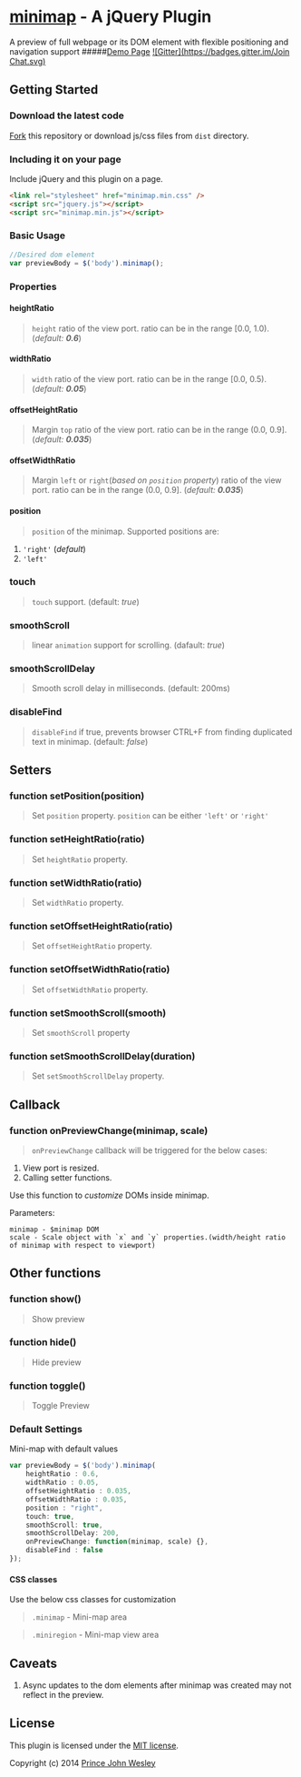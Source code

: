   [minimap](http://www.toolitup.com/minimap.html) - A jQuery Plugin
===============
A preview of full webpage or its DOM element with flexible positioning and navigation support
#####[Demo Page](http://www.toolitup.com/minimap.html)
[![Gitter](https://badges.gitter.im/Join Chat.svg)](https://gitter.im/princejwesley/minimap)

## Getting Started

### Download the latest code


[Fork](https://github.com/princejwesley/minimap) this repository or download js/css files from  `dist` directory.

### Including it on your page

Include jQuery and this plugin on a page.

```html
<link rel="stylesheet" href="minimap.min.css" />
<script src="jquery.js"></script>
<script src="minimap.min.js"></script>
```

### Basic Usage
```javascript
//Desired dom element
var previewBody = $('body').minimap();

```
### Properties
#### heightRatio
> `height` ratio of the view port. ratio can be in the range [0.0, 1.0). (*default: **0.6***)

#### widthRatio
> `width` ratio of the view port. ratio can be in the range [0.0, 0.5). (*default: **0.05***)

#### offsetHeightRatio
> Margin `top` ratio of the view port. ratio can be in the range (0.0, 0.9]. (*default: **0.035***)

#### offsetWidthRatio
> Margin `left` or `right`(*based on `position` property*) ratio of the view port. ratio can be in the range (0.0, 0.9]. (*default: **0.035***)


#### position
> `position` of the minimap. Supported positions are:

1. `'right'` (*default*)
2. `'left'`

### touch
> `touch` support. (default: *true*)

### smoothScroll
>linear `animation` support for scrolling. (dafault: *true*)

### smoothScrollDelay
> Smooth scroll delay in milliseconds. (default: 200ms)

### disableFind
> `disableFind` if true, prevents browser CTRL+F from finding duplicated text in minimap. (default: *false*)

## Setters
### function setPosition(position)
> Set `position` property. `position` can be either `'left'` or `'right'`

### function setHeightRatio(ratio)
> Set `heightRatio` property.

### function setWidthRatio(ratio)
> Set `widthRatio` property.

### function setOffsetHeightRatio(ratio)
> Set `offsetHeightRatio` property.

### function setOffsetWidthRatio(ratio)
> Set `offsetWidthRatio` property.

### function setSmoothScroll(smooth)
> Set `smoothScroll` property

### function setSmoothScrollDelay(duration)
> Set `setSmoothScrollDelay` property.

## Callback
### function onPreviewChange(minimap, scale)
> `onPreviewChange` callback will be triggered for the below cases:

1. View port is resized.
2. Calling setter functions.

Use this function to *customize* DOMs inside minimap.

Parameters:
```
minimap - $minimap DOM
scale - Scale object with `x` and `y` properties.(width/height ratio of minimap with respect to viewport)
```
## Other functions
### function show()
> Show preview

### function hide()
> Hide preview

### function toggle()
> Toggle Preview

### Default Settings
Mini-map with default values
```javascript
var previewBody = $('body').minimap(
    heightRatio : 0.6,
    widthRatio : 0.05,
    offsetHeightRatio : 0.035,
    offsetWidthRatio : 0.035,
    position : "right",
    touch: true,
    smoothScroll: true,
    smoothScrollDelay: 200,
    onPreviewChange: function(minimap, scale) {},
    disableFind : false
});
```

#### CSS classes
Use the below css classes for customization
> `.minimap` - Mini-map area

> `.miniregion` - Mini-map view area

## Caveats
1. Async updates to the dom elements after minimap was created may not reflect in the preview.

## License
This plugin is licensed under the [MIT license](https://github.com/princejwesley/minimap/blob/master/LICENSE).

Copyright (c) 2014 [Prince John Wesley](http://www.toolitup.com)

